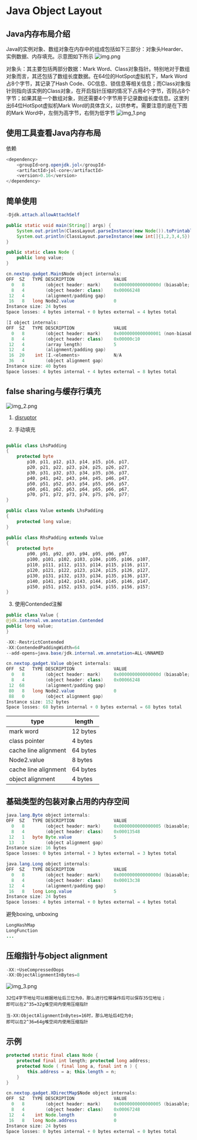 # Java Object Layout

## Java内存布局介绍  

Java的实例对象、数组对象在内存中的组成包括如下三部分：对象头Hearder、实例数据、内存填充。示意图如下所示
![img.png](img.png)

对象头：其主要包括两部分数据：Mark Word、Class对象指针。特别地对于数组对象而言，其还包括了数组长度数据。在64位的HotSpot虚拟机下，Mark Word占8个字节，其记录了Hash Code、GC信息、锁信息等相关信息；而Class对象指针则指向该实例的Class对象，在开启指针压缩的情况下占用4个字节，否则占8个字节；如果其是一个数组对象，则还需要4个字节用于记录数组长度信息。这里列出64位HotSpot虚拟机Mark Word的具体含义，以供参考。需要注意的是在下图的Mark Word中，左侧为高字节，右侧为低字节
![img_1.png](img_1.png)

## 使用工具查看Java内存布局

依赖
```java  
<dependency>
    <groupId>org.openjdk.jol</groupId>
    <artifactId>jol-core</artifactId>
    <version>0.16</version>
</dependency>
```

## 简单使用

```java  
-Djdk.attach.allowAttachSelf
```

```java  
public static void main(String[] args) {
    System.out.println(ClassLayout.parseInstance(new Node()).toPrintable());
    System.out.println(ClassLayout.parseInstance(new int[]{1,2,3,4,5}).toPrintable());
}

public static class Node {
    public long value;
}
```

```java  
cn.nextop.gadget.Main$Node object internals:
OFF  SZ   TYPE DESCRIPTION               VALUE
  0   8        (object header: mark)     0x000000000000000d (biasable; age: 1)
  8   4        (object header: class)    0x00066248
 12   4        (alignment/padding gap)   
 16   8   long Node2.value               0
Instance size: 24 bytes
Space losses: 4 bytes internal + 0 bytes external = 4 bytes total

[I object internals:
OFF  SZ   TYPE DESCRIPTION               VALUE
  0   8        (object header: mark)     0x0000000000000001 (non-biasable; age: 0)
  8   4        (object header: class)    0x00000c10
 12   4        (array length)            5
 12   4        (alignment/padding gap)   
 16  20    int [I.<elements>             N/A
 36   4        (object alignment gap)    
Instance size: 40 bytes
Space losses: 4 bytes internal + 4 bytes external = 8 bytes total
```

## false sharing与缓存行填充

![img_2.png](img_2.png)

1. [disruptor](https://github.com/LMAX-Exchange/disruptor)

2. 手动填充
```java  

public class LhsPadding
{
    protected byte
        p10, p11, p12, p13, p14, p15, p16, p17,
        p20, p21, p22, p23, p24, p25, p26, p27,
        p30, p31, p32, p33, p34, p35, p36, p37,
        p40, p41, p42, p43, p44, p45, p46, p47,
        p50, p51, p52, p53, p54, p55, p56, p57,
        p60, p61, p62, p63, p64, p65, p66, p67,
        p70, p71, p72, p73, p74, p75, p76, p77;
}

public class Value extends LhsPadding
{
    protected long value;
}

public class RhsPadding extends Value
{
    protected byte
        p90, p91, p92, p93, p94, p95, p96, p97,
        p100, p101, p102, p103, p104, p105, p106, p107,
        p110, p111, p112, p113, p114, p115, p116, p117,
        p120, p121, p122, p123, p124, p125, p126, p127,
        p130, p131, p132, p133, p134, p135, p136, p137,
        p140, p141, p142, p143, p144, p145, p146, p147,
        p150, p151, p152, p153, p154, p155, p156, p157;
}

```

3. 使用Contended注解

```java  
public class Value {
@jdk.internal.vm.annotation.Contended
public long value;
}
```

```java  
-XX:-RestrictContended 
-XX:ContendedPaddingWidth=64 
--add-opens=java.base/jdk.internal.vm.annotation=ALL-UNNAMED
```

```java  
cn.nextop.gadget.Value object internals:
OFF  SZ   TYPE DESCRIPTION               VALUE
  0   8        (object header: mark)     0x000000000000000d (biasable; age: 1)
  8   4        (object header: class)    0x00066248
 12  68        (alignment/padding gap)   
 80   8   long Node2.value               0
 88   0        (object alignment gap)    
Instance size: 152 bytes
Space losses: 68 bytes internal + 0 bytes external = 68 bytes total
```

| type                   | length   |
|------------------------|----------|
| mark word              | 12 bytes |
| class pointer          | 4  bytes |
| cache line alignment   | 64 bytes |
| Node2.value            | 8  bytes |
| cache line alignment   | 64 bytes |
| object alignment       | 4  bytes |

## 基础类型的包装对象占用的内存空间

```java  
java.lang.Byte object internals:
OFF  SZ   TYPE DESCRIPTION               VALUE
  0   8        (object header: mark)     0x0000000000000005 (biasable; age: 0)
  8   4        (object header: class)    0x00013548
 12   1   byte Byte.value                5
 13   3        (object alignment gap)    
Instance size: 16 bytes
Space losses: 0 bytes internal + 3 bytes external = 3 bytes total
```

```java  
java.lang.Long object internals:
OFF  SZ   TYPE DESCRIPTION               VALUE
  0   8        (object header: mark)     0x000000000000000d (biasable; age: 1)
  8   4        (object header: class)    0x00013c38
 12   4        (alignment/padding gap)   
 16   8   long Long.value                5
Instance size: 24 bytes
Space losses: 4 bytes internal + 0 bytes external = 4 bytes total
```

避免boxing, unboxing

```java  
LongHashMap
LongFunction
...
```

## 压缩指针与object alignment

```java  
-XX:+UseCompressedOops
-XX:ObjectAlignmentInBytes=8
```

![img_3.png](img_3.png)

```
32位4字节地址可以根据地址后三位为0，那么进行位移操作后可以保存35位地址；
即可以在2^35=32g堆空间内使用压缩指针

当-XX:ObjectAlignmentInBytes=16时，那么地址后4位为0;
即可以在2^36=64g堆空间内使用压缩指针
```

## 示例

```java  
protected static final class Node { 
    protected final int length; protected long address;
    protected Node ( final long a, final int n ) { 
        this.address = a; this.length = n; 
    }
}
```

```java  
cn.nextop.gadget.XDirectMap$Node object internals:
OFF  SZ   TYPE DESCRIPTION               VALUE
  0   8        (object header: mark)     0x0000000000000005 (biasable; age: 0)
  8   4        (object header: class)    0x00067248
 12   4    int Node.length               0
 16   8   long Node.address              0
Instance size: 24 bytes
Space losses: 0 bytes internal + 0 bytes external = 0 bytes total

```
